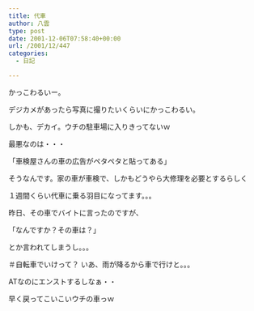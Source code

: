 ```yaml
---
title: 代車
author: 八雲
type: post
date: 2001-12-06T07:58:40+00:00
url: /2001/12/447
categories:
  - 日記

---
```

かっこわるいー。
  
デジカメがあったら写真に撮りたいくらいにかっこわるい。
  
しかも、デカイ。ウチの駐車場に入りきってないｗ
  
最悪なのは・・・

「車検屋さんの車の広告がペタペタと貼ってある」

そうなんです。家の車が車検で、しかもどうやら大修理を必要とするらしく
  
１週間くらい代車に乗る羽目になってます。。。
  
昨日、その車でバイトに言ったのですが、
  
「なんですか？その車は？」
  
とか言われてしまうし。。。
  
＃自転車でいけって？ いあ、雨が降るから車で行けと。。。
  
ATなのにエンストするしなぁ・・
  
早く戻ってこいこいウチの車っｗ